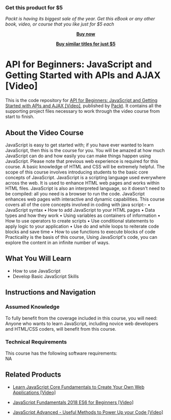 
### Get this product for $5

<i>Packt is having its biggest sale of the year. Get this eBook or any other book, video, or course that you like just for $5 each</i>


<b><p align='center'>[Buy now](https://packt.link/9781789809558)</p></b>


<b><p align='center'>[Buy similar titles for just $5](https://subscription.packtpub.com/search)</p></b>


# API for Beginners: JavaScript and Getting Started with APIs and AJAX [Video]
This is the code repository for [API for Beginners: JavaScript and Getting Started with APIs and AJAX [Video]](https://www.packtpub.com/application-development/javascript-advanced-useful-methods-power-your-code-video?utm_source=github&utm_medium=repository&utm_campaign=9781838826987), published by [Packt](https://www.packtpub.com/?utm_source=github). It contains all the supporting project files necessary to work through the video course from start to finish.
## About the Video Course
JavaScript is easy to get started with; if you have ever wanted to learn JavaScript, then this is the course for you. 
You will be amazed at how much JavaScript can do and how easily you can make things happen using JavaScript. Please note that previous web experience is required for this course. A basic knowledge of HTML and CSS will be extremely helpful. The scope of this course involves introducing students to the basic core concepts of JavaScript.
JavaScript is a scripting language used everywhere across the web. It is used to enhance HTML web pages and works within HTML files. JavaScript is also an interpreted language, so it doesn't need to be compiled: all you need is a browser to run the code. JavaScript enhances web pages with interactive and dynamic capabilities. 
This course covers all of the core concepts involved in coding with java script:-
•	JavaScript syntax
•	How to add JavaScript to your HTML pages
•	Data types and how they work
•	Using variables as containers of information
•	How to use operators to create scripts
•	Use conditional statements to apply logic to your application
•	Use do and while loops to reiterate code blocks and save time
•	How to use functions to execute blocks of code
Practicality is the basis of this course, Using JavaScript's code, you can explore the content in an infinite number of ways.

<H2>What You Will Learn</H2>
<DIV class=book-info-will-learn-text>
<UL>
<LI>How to use JavaScript 
<LI>Develop Basic JavaScript Skills </LI></UL></DIV>

## Instructions and Navigation
### Assumed Knowledge
To fully benefit from the coverage included in this course, you will need:<br/>
Anyone who wants to learn JavaScript, including novice web developers and HTML/CSS coders, will benefit from this course.
### Technical Requirements
This course has the following software requirements:<br/>
NA

## Related Products
* [Learn JavaScript Core Fundamentals to Create Your Own Web Applications [Video]](https://www.packtpub.com/application-development/javascript-advanced-useful-methods-power-your-code-video?utm_source=github&utm_medium=repository&utm_campaign=9781838826987)

* [JavaScript Fundamentals 2018 ES6 for Beginners [Video]](https://www.packtpub.com/application-development/javascript-advanced-useful-methods-power-your-code-video?utm_source=github&utm_medium=repository&utm_campaign=9781838826987)

* [JavaScript Advanced - Useful Methods to Power Up your Code [Video]](https://www.packtpub.com/application-development/javascript-advanced-useful-methods-power-your-code-video?utm_source=github&utm_medium=repository&utm_campaign=9781838826987)

